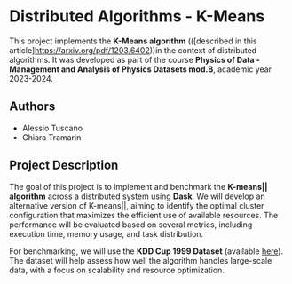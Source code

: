 # Distributed Algorithms - K-Means

This project implements the **K-Means algorithm** (([described in this article]https://arxiv.org/pdf/1203.6402))in the context of distributed algorithms. It was developed as part of the course **Physics of Data - Management and Analysis of Physics Datasets mod.B**, academic year 2023-2024.

## Authors
- Alessio Tuscano
- Chiara Tramarin 

## Project Description
The goal of this project is to implement and benchmark the **K-means|| algorithm** across a distributed system using **Dask**. We will develop an alternative version of K-means||, aiming to identify the optimal cluster configuration that maximizes the efficient use of available resources. The performance will be evaluated based on several metrics, including execution time, memory usage, and task distribution.

For benchmarking, we will use the **KDD Cup 1999 Dataset** (available [here](https://kdd.ics.uci.edu/databases/kddcup99/kddcup99.html)). The dataset will help assess how well the algorithm handles large-scale data, with a focus on scalability and resource optimization.



